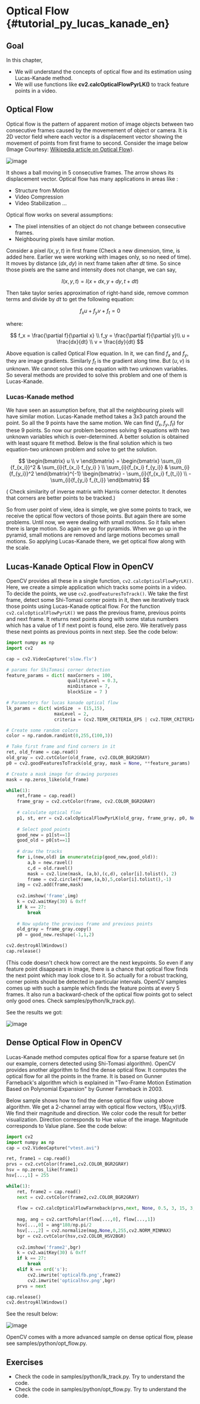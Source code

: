 # Optical Flow {#tutorial_py_lucas_kanade_en}

## Goal

In this chapter,
-   We will understand the concepts of optical flow and its estimation using Lucas-Kanade method.
-   We will use functions like **cv2.calcOpticalFlowPyrLK()** to track feature points in a video.

## Optical Flow

Optical flow is the pattern of apparent motion of image objects between two consecutive frames caused by the movemement of object or camera. It is 2D vector field where each vector is a displacement vector showing the movement of points from first frame to second. Consider the image below (Image Courtesy: [Wikipedia article on Optical Flow](http://en.wikipedia.org/wiki/Optical_flow)).

![image](images/optical_flow_basic1.jpg)

It shows a ball moving in 5 consecutive frames. The arrow shows its displacement vector. Optical flow has many applications in areas like :

- Structure from Motion
- Video Compression
- Video Stabilization ...

Optical flow works on several assumptions:

- The pixel intensities of an object do not change between consecutive frames.
- Neighbouring pixels have similar motion.

Consider a pixel $I(x,y,t)$ in first frame (Check a new dimension, time, is added here. Earlier we were working with images only, so no need of time). It moves by distance $(dx,dy)$ in next frame taken after $dt$ time. So since those pixels are the same and intensity does not change, we can say,

$$
I(x,y,t) = I(x+dx, y+dy, t+dt)
$$

Then take taylor series approximation of right-hand side, remove common terms and divide by $dt$ to get the following equation:

$$
f_x u + f_y v + f_t = 0
$$

where:

$$
f_x = \frac{\partial f}{\partial x} \\ 
f_y = \frac{\partial f}{\partial y}\\ 
u = \frac{dx}{dt} \\ 
v = \frac{dy}{dt}
$$

Above equation is called Optical Flow equation. In it, we can find $f_x$ and $f_y$, they are image gradients. Similarly $f_t$ is the gradient along time. But $(u,v)$ is unknown. We cannot solve this one equation with two unknown variables. So several methods are provided to solve this problem and one of them is Lucas-Kanade.

### Lucas-Kanade method

We have seen an assumption before, that all the neighbouring pixels will have similar motion. Lucas-Kanade method takes a 3x3 patch around the point. So all the 9 points have the same motion. We can find $(f_x, f_y, f_t)$ for these 9 points. So now our problem becomes solving 9 equations with two unknown variables which is over-determined. A better solution is obtained with least square fit method. Below is the final solution which is two equation-two unknown problem and solve to get the solution.

$$
\begin{bmatrix} u \\ v \end{bmatrix} =
\begin{bmatrix}
    \sum_{i}{f_{x_i}}^2  &  \sum_{i}{f_{x_i} f_{y_i} } \\
    \sum_{i}{f_{x_i} f_{y_i}} & \sum_{i}{f_{y_i}}^2
\end{bmatrix}^{-1}
\begin{bmatrix}
    - \sum_{i}{f_{x_i} f_{t_i}} \\
    - \sum_{i}{f_{y_i} f_{t_i}}
\end{bmatrix}
$$

( Check similarity of inverse matrix with Harris corner detector. It denotes that corners are better points to be tracked.)

So from user point of view, idea is simple, we give some points to track, we receive the optical flow vectors of those points. But again there are some problems. Until now, we were dealing with small motions. So it fails when there is large motion. So again we go for pyramids. When we go up in the pyramid, small motions are removed and large motions becomes small motions. So applying Lucas-Kanade there, we get optical flow along with the scale.

## Lucas-Kanade Optical Flow in OpenCV

OpenCV provides all these in a single function, `cv2.calcOpticalFlowPyrLK()`. Here, we create a simple application which tracks some points in a video. To decide the points, we use `cv2.goodFeaturesToTrack()`. We take the first frame, detect some Shi-Tomasi corner points in it, then we iteratively track those points using Lucas-Kanade optical flow. For the function `cv2.calcOpticalFlowPyrLK()` we pass the previous frame, previous points and next frame. It returns next points along with some status numbers which has a value of 1 if next point is found, else zero. We iteratively pass these next points as previous points in next step. See the code below:
```python
import numpy as np
import cv2

cap = cv2.VideoCapture('slow.flv')

# params for ShiTomasi corner detection
feature_params = dict( maxCorners = 100,
                       qualityLevel = 0.3,
                       minDistance = 7,
                       blockSize = 7 )

# Parameters for lucas kanade optical flow
lk_params = dict( winSize  = (15,15),
                  maxLevel = 2,
                  criteria = (cv2.TERM_CRITERIA_EPS | cv2.TERM_CRITERIA_COUNT, 10, 0.03))

# Create some random colors
color = np.random.randint(0,255,(100,3))

# Take first frame and find corners in it
ret, old_frame = cap.read()
old_gray = cv2.cvtColor(old_frame, cv2.COLOR_BGR2GRAY)
p0 = cv2.goodFeaturesToTrack(old_gray, mask = None, **feature_params)

# Create a mask image for drawing purposes
mask = np.zeros_like(old_frame)

while(1):
    ret,frame = cap.read()
    frame_gray = cv2.cvtColor(frame, cv2.COLOR_BGR2GRAY)
    
    # calculate optical flow
    p1, st, err = cv2.calcOpticalFlowPyrLK(old_gray, frame_gray, p0, None, **lk_params)
    
    # Select good points
    good_new = p1[st==1]
    good_old = p0[st==1]
    
    # draw the tracks
    for i,(new,old) in enumerate(zip(good_new,good_old)):
        a,b = new.ravel()
        c,d = old.ravel()
        mask = cv2.line(mask, (a,b),(c,d), color[i].tolist(), 2)
        frame = cv2.circle(frame,(a,b),5,color[i].tolist(),-1)
    img = cv2.add(frame,mask)
    
    cv2.imshow('frame',img)
    k = cv2.waitKey(30) & 0xff
    if k == 27:
        break
    
    # Now update the previous frame and previous points
    old_gray = frame_gray.copy()
    p0 = good_new.reshape(-1,1,2)

cv2.destroyAllWindows()
cap.release()
```
(This code doesn't check how correct are the next keypoints. So even if any feature point disappears in image, there is a chance that optical flow finds the next point which may look close to it. So actually for a robust tracking, corner points should be detected in particular intervals. OpenCV samples comes up with such a sample which finds the feature points at every 5 frames. It also run a backward-check of the optical flow points got to select only good ones. Check samples/python/lk_track.py).

See the results we got:

![image](images/opticalflow_lk.jpg)

## Dense Optical Flow in OpenCV

Lucas-Kanade method computes optical flow for a sparse feature set (in our example, corners detected using Shi-Tomasi algorithm). OpenCV provides another algorithm to find the dense optical flow. It computes the optical flow for all the points in the frame. It is based on Gunner Farneback's algorithm which is explained in "Two-Frame Motion Estimation Based on Polynomial Expansion" by Gunner Farneback in 2003.

Below sample shows how to find the dense optical flow using above algorithm. We get a 2-channel array with optical flow vectors, \f$(u,v)\f$. We find their magnitude and direction. We color code the result for better visualization. Direction corresponds to Hue value of the image. Magnitude corresponds to Value plane. See the code below:
```python
import cv2
import numpy as np
cap = cv2.VideoCapture("vtest.avi")

ret, frame1 = cap.read()
prvs = cv2.cvtColor(frame1,cv2.COLOR_BGR2GRAY)
hsv = np.zeros_like(frame1)
hsv[...,1] = 255

while(1):
    ret, frame2 = cap.read()
    next = cv2.cvtColor(frame2,cv2.COLOR_BGR2GRAY)
    
    flow = cv2.calcOpticalFlowFarneback(prvs,next, None, 0.5, 3, 15, 3, 5, 1.2, 0)
    
    mag, ang = cv2.cartToPolar(flow[...,0], flow[...,1])
    hsv[...,0] = ang*180/np.pi/2
    hsv[...,2] = cv2.normalize(mag,None,0,255,cv2.NORM_MINMAX)
    bgr = cv2.cvtColor(hsv,cv2.COLOR_HSV2BGR)
    
    cv2.imshow('frame2',bgr)
    k = cv2.waitKey(30) & 0xff
    if k == 27:
        break
    elif k == ord('s'):
        cv2.imwrite('opticalfb.png',frame2)
        cv2.imwrite('opticalhsv.png',bgr)
    prvs = next

cap.release()
cv2.destroyAllWindows()
```
See the result below:

![image](images/opticalfb.jpg)

OpenCV comes with a more advanced sample on dense optical flow, please see samples/python/opt_flow.py.

## Exercises

- Check the code in samples/python/lk_track.py. Try to understand the code.
- Check the code in samples/python/opt_flow.py. Try to understand the code.
